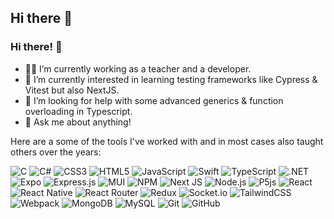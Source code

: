 ## Hi there 👋

### Hi there! 👋

- 👨‍💻 I’m currently working as a teacher and a developer.
- 🌱 I’m currently interested in learning testing frameworks like Cypress & Vitest but also NextJS.
- 🤔 I’m looking for help with some advanced generics & function overloading in Typescript.
- 💬 Ask me about anything!

Here are a some of the tools I've worked with and in most cases also taught others over the years:

![C](https://img.shields.io/badge/c-%2300599C.svg?logo=c&logoColor=white&style=flat) 
![C#](https://img.shields.io/badge/c%23-%23239120.svg?logo=c-sharp&logoColor=white&style=flat) 
![CSS3](https://img.shields.io/badge/css3-%231572B6.svg?logo=css3&logoColor=white&style=flat) 
![HTML5](https://img.shields.io/badge/html5-%23E34F26.svg?logo=html5&logoColor=white&style=flat) 
![JavaScript](https://img.shields.io/badge/javascript-%23323330.svg?logo=javascript&logoColor=%23F7DF1E&style=flat) 
![Swift](https://img.shields.io/badge/swift-F54A2A?logo=swift&logoColor=white&style=flat) 
![TypeScript](https://img.shields.io/badge/typescript-%23007ACC.svg?logo=typescript&logoColor=white&style=flat) 
![.NET](https://img.shields.io/badge/.NET-5C2D91?logo=.net&logoColor=white&style=flat) 
![Expo](https://img.shields.io/badge/expo-1C1E24?logo=expo&logoColor=#D04A37&style=flat) 
![Express.js](https://img.shields.io/badge/express.js-%23404d59.svg?logo=express&logoColor=%2361DAFB&style=flat) 
![MUI ](https://img.shields.io/badge/MUI-%230081CB.svg?logo=material-ui&logoColor=white&style=flat) 
![NPM ](https://img.shields.io/badge/NPM-%23000000.svg?logo=npm&logoColor=white&style=flat) 
![Next JS ](https://img.shields.io/badge/Next-black?logo=next.js&logoColor=white&style=flat) 
![Node.js ](https://img.shields.io/badge/node.js-6DA55F?logo=node.js&logoColor=white&style=flat) 
![P5js](https://img.shields.io/badge/p5.js-ED225D?logo=p5.js&logoColor=FFFFFF&style=flat)
![React](https://img.shields.io/badge/react-%2320232a.svg?logo=react&logoColor=%2361DAFB&style=flat) 
![React Native](https://img.shields.io/badge/react_native-%2320232a.svg?logo=react&logoColor=%2361DAFB&style=flat) 
![React Router](https://img.shields.io/badge/React_Router-CA4245?logo=react-router&logoColor=white&style=flat) 
![Redux](https://img.shields.io/badge/redux-%23593d88.svg?logo=redux&logoColor=white&style=flat) 
![Socket.io](https://img.shields.io/badge/Socket.io-black?logo=socket.io&badgeColor=010101&style=flat) 
![TailwindCSS](https://img.shields.io/badge/tailwindcss-%2338B2AC.svg?logo=tailwind-css&logoColor=white&style=flat) 
![Webpack](https://img.shields.io/badge/webpack-%238DD6F9.svg?logo=webpack&logoColor=black&style=flat) 
![MongoDB](https://img.shields.io/badge/MongoDB-%234ea94b.svg?logo=mongodb&logoColor=white&style=flat) 
![MySQL](https://img.shields.io/badge/mysql-%2300f.svg?logo=mysql&logoColor=white&style=flat) 
![Git](https://img.shields.io/badge/git-%23F05033.svg?logo=git&logoColor=white&style=flat) 
![GitHub](https://img.shields.io/badge/github-%23121011.svg?logo=github&logoColor=white&style=flat) 

<!--
**Tsourdox/Tsourdox** is a ✨ _special_ ✨ repository because its `README.md` (this file) appears on your GitHub profile.

Here are some ideas to get you started:

- 🔭 I’m currently working on ...
- 🌱 I’m currently learning ...
- 👯 I’m looking to collaborate on ...
- 🤔 I’m looking for help with ...
- 💬 Ask me about ...
- 📫 How to reach me: ...
- 😄 Pronouns: ...
- ⚡ Fun fact: ...
-->

<!--
**intradastingly/intradastingly** is a ✨ _special_ ✨ repository because its `README.md` (this file) appears on your GitHub profile.

Here are some ideas to get you started:

- 🔭 I’m currently working on ...
- 🌱 I’m currently learning ...
- 👯 I’m looking to collaborate on ...
- 🤔 I’m looking for help with ...
- 💬 Ask me about ...
- 📫 How to reach me: ...
- 😄 Pronouns: ...
- ⚡ Fun fact: ...
-->
